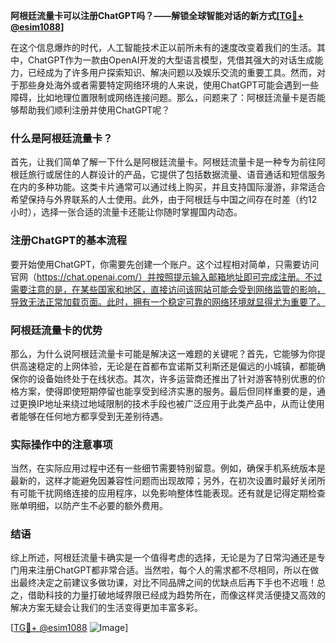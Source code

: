 **阿根廷流量卡可以注册ChatGPT吗？——解锁全球智能对话的新方式[[TG💪+ @esim1088](https://t.me/s/esim1088)]**

在这个信息爆炸的时代，人工智能技术正以前所未有的速度改变着我们的生活。其中，ChatGPT作为一款由OpenAI开发的大型语言模型，凭借其强大的对话生成能力，已经成为了许多用户探索知识、解决问题以及娱乐交流的重要工具。然而，对于那些身处海外或者需要特定网络环境的人来说，使用ChatGPT可能会遇到一些障碍，比如地理位置限制或网络连接问题。那么，问题来了：阿根廷流量卡是否能够帮助我们顺利注册并使用ChatGPT呢？

### 什么是阿根廷流量卡？

首先，让我们简单了解一下什么是阿根廷流量卡。阿根廷流量卡是一种专为前往阿根廷旅行或居住的人群设计的产品，它提供了包括数据流量、语音通话和短信服务在内的多种功能。这类卡片通常可以通过线上购买，并且支持国际漫游，非常适合希望保持与外界联系的人士使用。此外，由于阿根廷与中国之间存在时差（约12小时），选择一张合适的流量卡还能让你随时掌握国内动态。

### 注册ChatGPT的基本流程

要开始使用ChatGPT，你需要先创建一个账户。这个过程相对简单，只需要访问官网（https://chat.openai.com/）并按照提示输入邮箱地址即可完成注册。不过需要注意的是，在某些国家和地区，直接访问该网站可能会受到网络监管的影响，导致无法正常加载页面。此时，拥有一个稳定可靠的网络环境就显得尤为重要了。

### 阿根廷流量卡的优势

那么，为什么说阿根廷流量卡可能是解决这一难题的关键呢？首先，它能够为你提供高速稳定的上网体验，无论是在首都布宜诺斯艾利斯还是偏远的小城镇，都能确保你的设备始终处于在线状态。其次，许多运营商还推出了针对游客特别优惠的价格方案，使得即使短期停留也能享受到经济实惠的服务。最后但同样重要的是，通过更换IP地址来绕过地域限制的技术手段也被广泛应用于此类产品中，从而让使用者能够在任何地方都享受到无差别待遇。

### 实际操作中的注意事项

当然，在实际应用过程中还有一些细节需要特别留意。例如，确保手机系统版本是最新的，这样才能避免因兼容性问题而出现故障；另外，在初次设置时最好关闭所有可能干扰网络连接的应用程序，以免影响整体性能表现。还有就是记得定期检查账单明细，以防产生不必要的额外费用。

### 结语

综上所述，阿根廷流量卡确实是一个值得考虑的选择，无论是为了日常沟通还是专门用来注册ChatGPT都非常合适。当然啦，每个人的需求都不尽相同，所以在做出最终决定之前建议多做功课，对比不同品牌之间的优缺点后再下手也不迟哦！总之，借助科技的力量打破地域界限已经成为趋势所在，而像这样灵活便捷又高效的解决方案无疑会让我们的生活变得更加丰富多彩。

[[TG💪+ @esim1088](https://t.me/s/esim1088) ![Image](https://i.postimg.cc/4NQfJmqS/Snipaste-2025-05-13-00-14-12.png)]